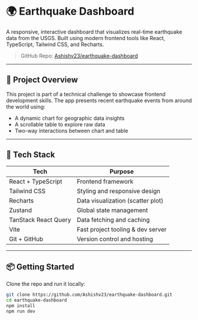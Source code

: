 # 🌍 Earthquake Dashboard

A responsive, interactive dashboard that visualizes real-time earthquake data from the USGS. Built using modern frontend tools like React, TypeScript, Tailwind CSS, and Recharts.

> GitHub Repo: [Ashishv23/earthquake-dashboard](https://github.com/Ashishv23/earthquake-dashboard)

---

## 🚀 Project Overview

This project is part of a technical challenge to showcase frontend development skills. The app presents recent earthquake events from around the world using:
- A dynamic chart for geographic data insights
- A scrollable table to explore raw data
- Two-way interactions between chart and table

---

## 🧰 Tech Stack

| Tech                   | Purpose                                |
|------------------------|----------------------------------------|
| React + TypeScript     | Frontend framework                     |
| Tailwind CSS           | Styling and responsive design          |
| Recharts               | Data visualization (scatter plot)      |
| Zustand                | Global state management                |
| TanStack React Query   | Data fetching and caching              |
| Vite                   | Fast project tooling & dev server      |
| Git + GitHub           | Version control and hosting            |

---

## 📦 Getting Started

Clone the repo and run it locally:

```bash
git clone https://github.com/Ashishv23/earthquake-dashboard.git
cd earthquake-dashboard
npm install
npm run dev
